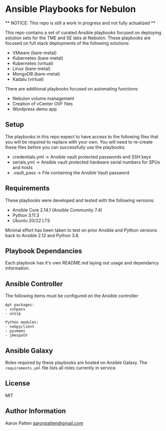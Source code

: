Ansible Playbooks for Nebulon
=============================

** NOTICE: This repo is still a work in progress and not fully actualized **

This repo contains a set of curated Ansible playbooks focused on deploying solution sets for the TME and SE labs at Nebulon. These playbooks are focused on full stack deployments of the following solutions:

- VMware (bare-metal)
- Kubernetes (bare-metal)
- Kubernetes (virtual)
- Linux (bare-metal)
- MongoDB (bare-metal)
- Kadalu (virtual)

There are additional playbooks focused on automating functions:

- Nebulon volume management
- Creation of vCenter OVF files
- Wordpress demo app

Setup
-----

The playbooks in this repo expect to have access to the following files that you will be required to replace with your own. You will need to re-create these files before you can successfully use the playbooks:

- credentials.yml -> Ansible vault protected passwords and SSH keys
- serials.yml -> Ansible vault protected hardware serial numbers for SPUs and hosts
- .vault_pass -> File containing the Ansible Vault password

Requirements
------------

These playbooks were developed and tested with the following versions:

- Ansible Core 2.14.1 (Ansible Community 7.4)
- Python 3.11.3
- Ubuntu 20/22 LTS

Minimal effort has been taken to test on prior Ansible and Python versions back to Ansible 2.12 and Python 3.8.

Playbook Dependancies
---------------------

Each playbook has it's own README.md laying out usage and dependancy information.

Ansible Controller
------------------

The following items must be configured on the Ansible controller:

    Apt packages:
    - sshpass
    - unzip

    Python modules:
    - nebpyclient
    - pyvmomi
    - jmespath

Ansible Galaxy
--------------

Roles required by these playbooks are hosted on Ansible Galaxy. The `requirements.yml` file lists all roles currently in service.

License
-------

MIT

Author Information
------------------

Aaron Patten
aaronpatten@gmail.com

